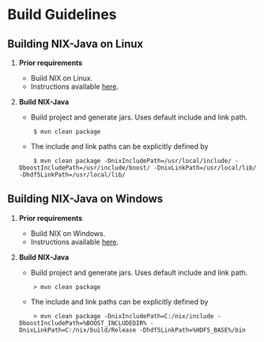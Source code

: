 Build Guidelines
================

Building NIX-Java on Linux
--------------------------

1. **Prior requirements**

   - Build NIX on Linux. 
   - Instructions available [here](https://github.com/G-Node/nix).
   
2. **Build NIX-Java**

    - Build project and generate jars. Uses default include and link path.
    
    ```
        $ mvn clean package
    ```
    
    - The include and link paths can be explicitly defined by 
    
    ```
        $ mvn clean package -DnixIncludePath=/usr/local/include/ -DboostIncludePath=/usr/include/boost/ -DnixLinkPath=/usr/local/lib/ -Dhdf5LinkPath=/usr/local/lib/
    ```
    

Building NIX-Java on Windows
----------------------------

1. **Prior requirements**

   - Build NIX on Windows. 
   - Instructions available [here](https://github.com/G-Node/nix/blob/master/Win32.md).
   
2. **Build NIX-Java**

    - Build project and generate jars. Uses default include and link path.
    
    ```
        > mvn clean package
    ```
    
    - The include and link paths can be explicitly defined by 
    
    ```
        > mvn clean package -DnixIncludePath=C:/nix/include -DboostIncludePath=%BOOST_INCLUDEDIR% -DnixLinkPath=C:/nix/build/Release -Dhdf5LinkPath=%HDF5_BASE%/bin
    ```
    




